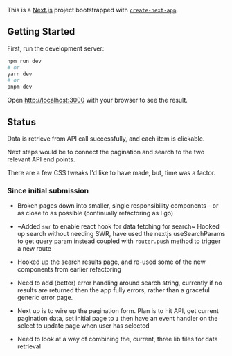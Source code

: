 This is a [Next.js](https://nextjs.org/) project bootstrapped with [`create-next-app`](https://github.com/vercel/next.js/tree/canary/packages/create-next-app).

## Getting Started

First, run the development server:

```bash
npm run dev
# or
yarn dev
# or
pnpm dev
```

Open [http://localhost:3000](http://localhost:3000) with your browser to see the result.

## Status

Data is retrieve from API call successfully, and each item is clickable.

Next steps would be to connect the pagination and search to the two relevant API end points.

There are a few CSS tweaks I'd like to have made, but, time was a factor.

### Since initial submission

- Broken pages down into smaller, single responsibility components - or as close to as possible (continually refactoring as I go)
- ~Added `swr` to enable react hook for data fetching for search~ Hooked up search without needing SWR, have used the nextjs useSearchParams to get query param instead coupled with `router.push` method to trigger a new route
- Hooked up the search results page, and re-used some of the new components from earlier refactoring

- Need to add (better) error handling around search string, currently if no results are returned then the app fully errors, rather than a graceful generic error page.
- Next up is to wire up the pagination form. Plan is to hit API, get current pagination data, set initial page to `1` then have an event handler on the select to update page when user has selected
- Need to look at a way of combining the, current, three lib files for data retrieval
